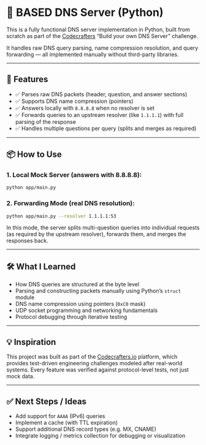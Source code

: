 # 🧠 BASED DNS Server (Python)

This is a fully functional DNS server implementation in Python, built from scratch as part of the [Codecrafters](https://codecrafters.io) “Build your own DNS Server” challenge.

It handles raw DNS query parsing, name compression resolution, and query forwarding — all implemented manually without third-party libraries.

---

## 🚀 Features

* ✅ Parses raw DNS packets (header, question, and answer sections)
* ✅ Supports DNS name compression (pointers)
* ✅ Answers locally with `8.8.8.8` when no resolver is set
* ✅ Forwards queries to an upstream resolver (like `1.1.1.1`) with full parsing of the response
* ✅ Handles multiple questions per query (splits and merges as required)

---

## 📦 How to Use

### 1. **Local Mock Server (answers with 8.8.8.8):**

```bash
python app/main.py
```

### 2. **Forwarding Mode (real DNS resolution):**

```bash
python app/main.py --resolver 1.1.1.1:53
```

In this mode, the server splits multi-question queries into individual requests (as required by the upstream resolver), forwards them, and merges the responses back.

---

## 🛠 What I Learned

* How DNS queries are structured at the byte level
* Parsing and constructing packets manually using Python’s `struct` module
* DNS name compression using pointers (`0xC0` mask)
* UDP socket programming and networking fundamentals
* Protocol debugging through iterative testing

---

## 💡 Inspiration

This project was built as part of the [Codecrafters.io](https://codecrafters.io) platform, which provides test-driven engineering challenges modeled after real-world systems. Every feature was verified against protocol-level tests, not just mock data.

---

## ✅ Next Steps / Ideas

* Add support for `AAAA` (IPv6) queries
* Implement a cache (with TTL expiration)
* Support additional DNS record types (e.g. MX, CNAME)
* Integrate logging / metrics collection for debugging or visualization
